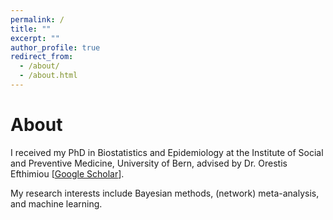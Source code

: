 ```yaml
---
permalink: /
title: ""
excerpt: ""
author_profile: true
redirect_from: 
  - /about/
  - /about.html
---
```


# About

I received my PhD in Biostatistics and Epidemiology at the Institute of Social and Preventive Medicine, University of Bern, advised by Dr. Orestis Efthimiou [[Google Scholar](https://scholar.google.gr/citations?user=Vnips7cAAAAJ&hl=en)].

My research interests include Bayesian methods, (network) meta-analysis, and machine learning.
